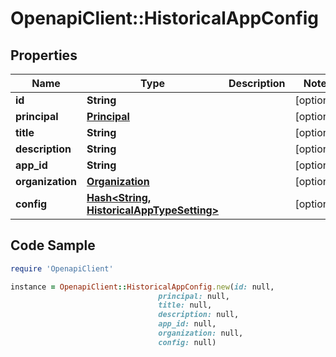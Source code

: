 # OpenapiClient::HistoricalAppConfig

## Properties

Name | Type | Description | Notes
------------ | ------------- | ------------- | -------------
**id** | **String** |  | [optional] 
**principal** | [**Principal**](Principal.md) |  | [optional] 
**title** | **String** |  | [optional] 
**description** | **String** |  | [optional] 
**app_id** | **String** |  | [optional] 
**organization** | [**Organization**](Organization.md) |  | [optional] 
**config** | [**Hash&lt;String, HistoricalAppTypeSetting&gt;**](HistoricalAppTypeSetting.md) |  | [optional] 

## Code Sample

```ruby
require 'OpenapiClient'

instance = OpenapiClient::HistoricalAppConfig.new(id: null,
                                 principal: null,
                                 title: null,
                                 description: null,
                                 app_id: null,
                                 organization: null,
                                 config: null)
```


